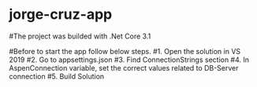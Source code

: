 # jorge-cruz-app 
#The project was builded with .Net Core 3.1

#Before to start the app follow below steps.
#1. Open the solution in VS 2019
#2. Go to appsettings.json
#3. Find ConnectionStrings section
#4. In AspenConnection variable, set the correct values  related to DB-Server connection 
#5. Build Solution
